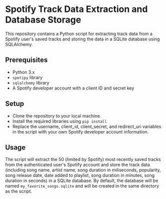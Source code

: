 # Spotify Track Data Extraction and Database Storage

This repository contains a Python script for extracting track data from a Spotify user's saved tracks and storing the data in a SQLite database using SQLAlchemy.

## Prerequisites
- Python 3.x
- `spotipy` library
- `sqlalchemy` library
- A Spotify developer account with a client ID and secret key

## Setup
- Clone the repository to your local machine.
- Install the required libraries using `pip install`
- Replace the username, client_id, client_secret, and redirect_uri variables in the script with your own Spotify developer account information.

## Usage
The script will extract the 50 (limited by Spotify) most recently saved tracks from the authenticated user's Spotify account and store the track data (including song name, artist name, song duration in miliseconds, popularity, song release date, date added to playlist, song duration in minutes, song duration in seconds) in a SQLite database. By default, the database will be named `my_favorite_songs.sqlite` and will be created in the same directory as the script.
